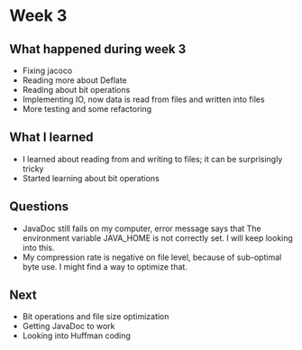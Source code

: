 # Week 3

## What happened during week 3
- Fixing jacoco
- Reading more about Deflate
- Reading about bit operations
- Implementing IO, now data is read from files and written into files
- More testing and some refactoring

## What I learned
- I learned about reading from and writing to files; it can be surprisingly tricky
- Started learning about bit operations

## Questions
- JavaDoc still fails on my computer, error message says that The environment variable JAVA_HOME is not correctly set. I will keep looking into this.
- My compression rate is negative on file level, because of sub-optimal byte use. I might find a way to optimize that.

## Next
- Bit operations and file size optimization
- Getting JavaDoc to work
- Looking into Huffman coding
